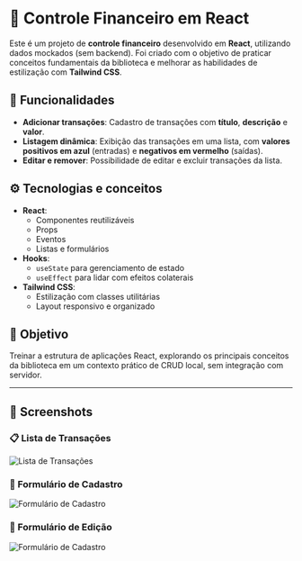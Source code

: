 # 💸 Controle Financeiro em React

Este é um projeto de **controle financeiro** desenvolvido em **React**, utilizando dados mockados (sem backend). Foi criado com o objetivo de praticar conceitos fundamentais da biblioteca e melhorar as habilidades de estilização com **Tailwind CSS**.

## 🚀 Funcionalidades

- **Adicionar transações**: Cadastro de transações com **título**, **descrição** e **valor**.
- **Listagem dinâmica**: Exibição das transações em uma lista, com **valores positivos em azul** (entradas) e **negativos em vermelho** (saídas).
- **Editar e remover**: Possibilidade de editar e excluir transações da lista.

## ⚙️ Tecnologias e conceitos

- **React**:
  - Componentes reutilizáveis
  - Props
  - Eventos
  - Listas e formulários
- **Hooks**:
  - `useState` para gerenciamento de estado
  - `useEffect` para lidar com efeitos colaterais
- **Tailwind CSS**:
  - Estilização com classes utilitárias
  - Layout responsivo e organizado

## 🎯 Objetivo

Treinar a estrutura de aplicações React, explorando os principais conceitos da biblioteca em um contexto prático de CRUD local, sem integração com servidor.

---

## 📸 Screenshots

### 📋 Lista de Transações

![Lista de Transações](./assets/screenshot-lista.png)

### 📝 Formulário de Cadastro

![Formulário de Cadastro](./assets/screenshot-formAdd.png)

### 📝 Formulário de Edição

![Formulário de Cadastro](./assets/screenshot-formEdit.png)
